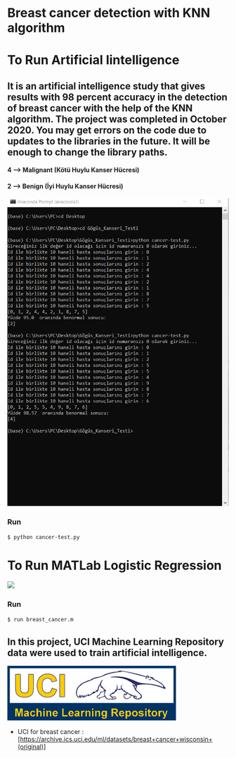 # Breast cancer detection with KNN algorithm 

# To Run Artificial Iintelligence
## It is an artificial intelligence study that gives results with 98 percent accuracy in the detection of breast cancer with the help of the KNN algorithm. The project was completed in October 2020. You may get errors on the code due to updates to the libraries in the future. It will be enough to change the library paths.
#### 4 --> Malignant (Kötü Huylu Kanser Hücresi)
#### 2 --> Benign (İyi Huylu Kanser Hücresi)

![](cancer-test2.png)
### Run
 ```sh
$ python cancer-test.py
```

# To Run MATLab Logistic Regression
![](matlab_değerleri_Lojistik_Regresyon.png)
### Run
```sh
$ run breast_cancer.m
```

## In this project, UCI Machine Learning Repository  data were used to train artificial intelligence.
![](logo-UCI.gif)
- UCI for breast cancer : [https://archive.ics.uci.edu/ml/datasets/breast+cancer+wisconsin+(original)]
